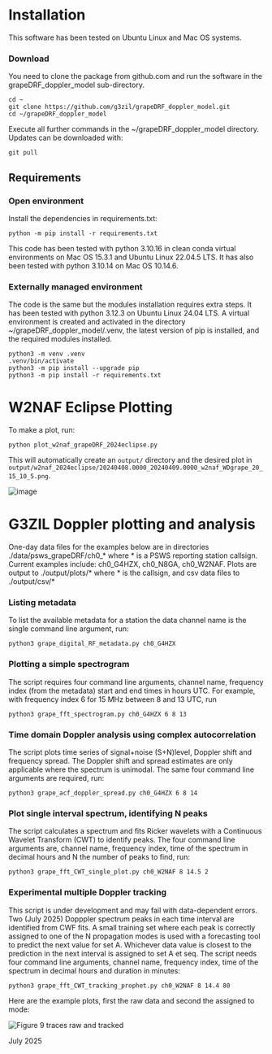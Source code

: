 # Installation 
This software has been tested on Ubuntu Linux and Mac OS systems.

### Download
You need to clone the package from github.com and run the software in the grapeDRF_doppler_model sub-directory. 
```
cd ~
git clone https://github.com/g3zil/grapeDRF_doppler_model.git
cd ~/grapeDRF_doppler_model
```
Execute all further commands in the ~/grapeDRF_doppler_model directory.
Updates can be downloaded with:
```
git pull
```

## Requirements
### Open environment
Install the dependencies in requirements.txt:
```
python -m pip install -r requirements.txt
```
This code has been tested with python 3.10.16 in clean conda virtual environments on Mac OS 15.3.1 and Ubuntu Linux 22.04.5 LTS. It has also been tested with python 3.10.14 on Mac OS 10.14.6.

### Externally managed environment
The code is the same but the modules installation requires extra steps. It has been tested with python 3.12.3 on Ubuntu Linux 24.04 LTS. A virtual environment is created and activated in the directory ~/grapeDRF_doppler_model/.venv, the latest version of pip is installed, and the required modules installed.
```
python3 -m venv .venv
.venv/bin/activate
python3 -m pip install --upgrade pip
python3 -m pip install -r requirements.txt
```

# W2NAF Eclipse Plotting
To make a plot, run:
```
python plot_w2naf_grapeDRF_2024eclipse.py
```

This will automatically create an `output/` directory and the desired plot in `output/w2naf_2024eclipse/20240408.0000_20240409.0000_w2naf_WDgrape_20_15_10_5.png`.


![image](20240408.0000_20240409.0000_w2naf_WDgrape_20_15_10_5.png)

# G3ZIL Doppler plotting and analysis
One-day data files for the examples below are in directories ./data/psws_grapeDRF/ch0_* where * is a PSWS reporting station callsign.
Current examples include: ch0_G4HZX, ch0_N8GA, ch0_W2NAF.
Plots are output to ./output/plots/* where * is the callsign, and csv data files to ./output/csv/*

### Listing metadata
To list the available metadata for a station the data channel name is the single command line argument, run:
```
python3 grape_digital_RF_metadata.py ch0_G4HZX
```
### Plotting a simple spectrogram
The script requires four command line arguments, channel name, frequency index (from the metadata) start and end times in hours UTC. 
For example, with frequency index 6 for 15 MHz between 8 and 13 UTC, run
```
python3 grape_fft_spectrogram.py ch0_G4HZX 6 8 13
```
### Time domain Doppler analysis using complex autocorrelation
The script plots time series of signal+noise (S+N)level, Doppler shift and frequency spread.
The Doppler shift and spread estimates are only applicable where the spectrum is unimodal.
The same four command line arguments are required, run:
```
python3 grape_acf_doppler_spread.py ch0_G4HZX 6 8 14 
```
### Plot single interval spectrum, identifying N peaks
The script calculates a spectrum and fits Ricker wavelets with a Continuous Wavelet Transform (CWT) to identify peaks.
The four command line arguments are, channel name, frequency index, time of the spectrum in decimal hours and N the number of peaks to find, run:
```
python3 grape_fft_CWT_single_plot.py ch0_W2NAF 8 14.5 2
```
### Experimental multiple Doppler tracking
This script is under development and may fail with data-dependent errors. Two (July 2025) Dopppler spectrum peaks in each time interval are identified from CWF fits. A small training set where each peak is correctly assigned to one of the N propagation modes is used with a forecasting tool to predict the next value for set A. Whichever data value is closest to the prediction in the next interval is assigned to set A et seq. 
The script needs four command line arguments, channel name, frequency index, time of the spectrum in decimal hours and duration in minutes:
```
python3 grape_fft_CWT_tracking_prophet.py ch0_W2NAF 8 14.4 80
```
Here are the example plots, first the raw data and second the assigned to mode:

![Figure 9 traces raw and tracked](https://github.com/user-attachments/assets/ae258af9-0bc6-40ac-8c47-98eaaf18a03b)

July 2025
